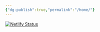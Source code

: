 ```yaml
---
{"dg-publish":true,"permalink":"/home/"}
---
```


[![Netlify Status](https://api.netlify.com/api/v1/badges/c2958510-e041-4c1e-b2ec-02d9f2393f5f/deploy-status)](https://app.netlify.com/sites/lioaohi-project/deploys)